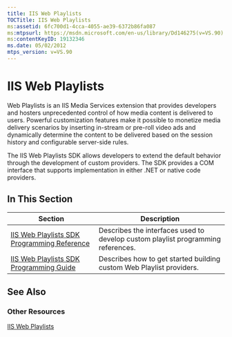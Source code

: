 ```yaml
---
title: IIS Web Playlists
TOCTitle: IIS Web Playlists
ms:assetid: 6fc700d1-4cca-4055-ae39-6372b86fa087
ms:mtpsurl: https://msdn.microsoft.com/en-us/library/Dd146275(v=VS.90)
ms:contentKeyID: 19132346
ms.date: 05/02/2012
mtps_version: v=VS.90
---
```


# IIS Web Playlists

Web Playlists is an IIS Media Services extension that provides developers and hosters unprecedented control of how media content is delivered to users. Powerful customization features make it possible to monetize media delivery scenarios by inserting in-stream or pre-roll video ads and dynamically determine the content to be delivered based on the session history and configurable server-side rules.

The IIS Web Playlists SDK allows developers to extend the default behavior through the development of custom providers. The SDK provides a COM interface that supports implementation in either .NET or native code providers.

## In This Section

|Section|Description|
|--- |--- |
|[IIS Web Playlists SDK Programming Reference](https://msdn.microsoft.com/library/dd146287)|Describes the interfaces used to develop custom playlist programming references.|
|[IIS Web Playlists SDK Programming Guide](https://msdn.microsoft.com/library/dd146262)|Describes how to get started building custom Web Playlist providers.|


## See Also

### Other Resources

[IIS Web Playlists](https://go.microsoft.com/fwlink/?linkid=247913)

